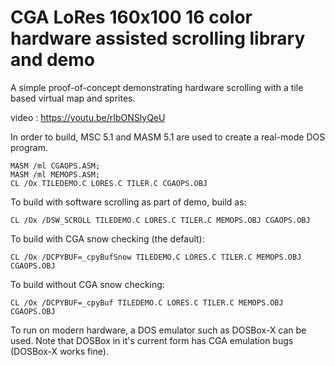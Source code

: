 # CGA LoRes 160x100 16 color hardware assisted scrolling library and demo

A simple proof-of-concept demonstrating hardware scrolling with a tile based virtual map and sprites.

video : https://youtu.be/rIbONSlyQeU

In order to build, MSC 5.1 and MASM 5.1 are used to create a real-mode DOS program.

    MASM /ml CGAOPS.ASM;
    MASM /ml MEMOPS.ASM;
    CL /Ox TILEDEMO.C LORES.C TILER.C CGAOPS.OBJ

To build with software scrolling as part of demo, build as:

    CL /Ox /DSW_SCROLL TILEDEMO.C LORES.C TILER.C MEMOPS.OBJ CGAOPS.OBJ

To build with CGA snow checking (the default):

    CL /Ox /DCPYBUF=_cpyBufSnow TILEDEMO.C LORES.C TILER.C MEMOPS.OBJ CGAOPS.OBJ

To build without CGA snow checking:

    CL /Ox /DCPYBUF=_cpyBuf TILEDEMO.C LORES.C TILER.C MEMOPS.OBJ CGAOPS.OBJ

To run on modern hardware, a DOS emulator such as DOSBox-X can be used. Note that DOSBox in it's current form has CGA emulation bugs (DOSBox-X works fine).
